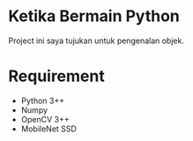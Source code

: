 # Ketika Bermain Python

Project ini saya tujukan untuk pengenalan objek.

# Requirement
- Python 3++
- Numpy
- OpenCV 3++
- MobileNet SSD
